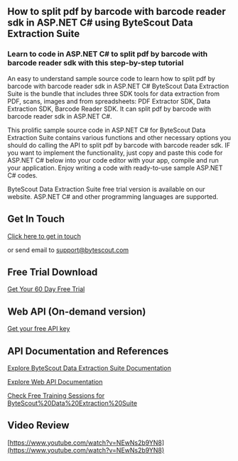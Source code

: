 ## How to split pdf by barcode with barcode reader sdk in ASP.NET C# using ByteScout Data Extraction Suite

### Learn to code in ASP.NET C# to split pdf by barcode with barcode reader sdk with this step-by-step tutorial

An easy to understand sample source code to learn how to split pdf by barcode with barcode reader sdk in ASP.NET C# ByteScout Data Extraction Suite is the bundle that includes three SDK tools for data extraction from PDF, scans, images and from spreadsheets: PDF Extractor SDK, Data Extraction SDK, Barcode Reader SDK. It can split pdf by barcode with barcode reader sdk in ASP.NET C#.

This prolific sample source code in ASP.NET C# for ByteScout Data Extraction Suite contains various functions and other necessary options you should do calling the API to split pdf by barcode with barcode reader sdk. IF you want to implement the functionality, just copy and paste this code for ASP.NET C# below into your code editor with your app, compile and run your application. Enjoy writing a code with ready-to-use sample ASP.NET C# codes.

ByteScout Data Extraction Suite free trial version is available on our website. ASP.NET C# and other programming languages are supported.

## Get In Touch

[Click here to get in touch](https://bytescout.zendesk.com/hc/en-us/requests/new?subject=ByteScout%20Data%20Extraction%20Suite%20Question)

or send email to [support@bytescout.com](mailto:support@bytescout.com?subject=ByteScout%20Data%20Extraction%20Suite%20Question) 

## Free Trial Download

[Get Your 60 Day Free Trial](https://bytescout.com/download/web-installer?utm_source=github-readme)

## Web API (On-demand version)

[Get your free API key](https://pdf.co/documentation/api?utm_source=github-readme)

## API Documentation and References

[Explore ByteScout Data Extraction Suite Documentation](https://bytescout.com/documentation/index.html?utm_source=github-readme)

[Explore Web API Documentation](https://pdf.co/documentation/api?utm_source=github-readme)

[Check Free Training Sessions for ByteScout%20Data%20Extraction%20Suite](https://academy.bytescout.com/)

## Video Review

[https://www.youtube.com/watch?v=NEwNs2b9YN8](https://www.youtube.com/watch?v=NEwNs2b9YN8)